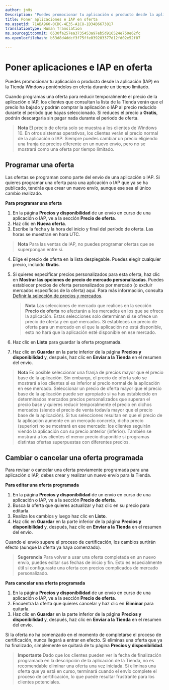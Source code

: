 ```yaml
---
author: jnHs
Description: "Puedes promocionar tu aplicación o producto desde la aplicación (IAP) en la Tienda Windows poniéndolos en oferta durante un tiempo limitado."
title: Poner aplicaciones e IAP en oferta
ms.assetid: 71ABA960-0CDC-4E35-A1C8-1D34B6673817
translationtype: Human Translation
ms.sourcegitcommit: 6530fa257ea3735453a97eb5d916524e750e62fc
ms.openlocfilehash: b53d8d4ddcf3f75ffe039203377d12fd02e52f07

---
```


# Poner aplicaciones e IAP en oferta


Puedes promocionar tu aplicación o producto desde la aplicación (IAP) en la Tienda Windows poniéndolos en oferta durante un tiempo limitado.

Cuando programas una oferta para reducir temporalmente el precio de la aplicación o IAP, los clientes que consultan la lista de la Tienda verán que el precio ha bajado y podrán comprar la aplicación o IAP al precio reducido durante el período que hayas seleccionado. Si reduces el precio a **Gratis**, podrán descargarla sin pagar nada durante el periodo de oferta.

> **Nota** El precio de oferta solo se muestra a los clientes de Windows 10. En otros sistemas operativos, los clientes verán el precio normal de la aplicación o IAP. Siempre puedes cambiar un precio eligiendo una franja de precios diferente en un nuevo envío, pero no se mostrará como una oferta por tiempo limitado.

## Programar una oferta


Las ofertas se programan como parte del envío de una aplicación o IAP. Si quieres programar una oferta para una aplicación o IAP que ya se ha publicado, tendrás que crear un nuevo envío, aunque ese sea el único cambio realizado.

**Para programar una oferta**

1.  En la página **Precios y disponibilidad** de un envío en curso de una aplicación o IAP, ve a la sección **Precio de oferta**.
2.  Haz clic en **Nueva oferta**.
3.  Escribe la fecha y la hora del inicio y final del período de oferta. Las horas se muestran en hora UTC.

   > **Nota** Para las ventas de IAP, no puedes programar ofertas que se superpongan entre sí.

4.  Elige el precio de oferta en la lista desplegable. Puedes elegir cualquier precio, incluido **Gratis**.
5.  Si quieres especificar precios personalizados para esta oferta, haz clic en **Mostrar las opciones de precio de mercado personalizadas**. Puedes establecer precios de oferta personalizados por mercado (o excluir mercados específicos de la oferta) aquí. Para más información, consulta [Definir la selección de precios y mercados](define-pricing-and-market-selection.md).

    > **Nota** Las selecciones de mercado que realices en la sección **Precio de oferta** no afectarán a los mercados en los que se ofrece la aplicación. Estas selecciones solo determinan si se ofrece un precio de oferta y en qué mercados. Si estableces un precio de oferta para un mercado en el que la aplicación no está disponible, esto no hará que la aplicación esté disponible en ese mercado.

6.  Haz clic en **Listo** para guardar la oferta programada.
7.  Haz clic en **Guardar** en la parte inferior de la página **Precios y disponibilidad** y, después, haz clic en **Enviar a la Tienda** en el resumen del envío.

> **Nota** Es posible seleccionar una franja de precios mayor que el precio base de la aplicación. Sin embargo, el precio de oferta solo se mostrará a los clientes si es inferior al precio normal de la aplicación en ese mercado. Seleccionar un precio de oferta mayor que el precio base de la aplicación puede ser apropiado si ya has establecido en determinados mercados precios personalizados que superan el precio base y quieres reducir temporalmente el precio en dichos mercados (siendo el precio de venta todavía mayor que el precio base de la aplicación). Si tus selecciones resultan en que el precio de la aplicación aumente en un mercado concreto, dicho precio (superior) no se mostrará en ese mercado: los clientes seguirán viendo la aplicación con su precio anterior (inferior). También se mostrará a los clientes el menor precio disponible si programas distintas ofertas superpuestas con diferentes precios.

## Cambiar o cancelar una oferta programada


Para revisar o cancelar una oferta previamente programada para una aplicación o IAP, debes crear y realizar un nuevo envío para la Tienda.

**Para editar una oferta programada**

1.  En la página **Precios y disponibilidad** de un envío en curso de una aplicación o IAP, ve a la sección **Precio de oferta**.
2.  Busca la oferta que quieres actualizar y haz clic en su precio para editarla.
3.  Realiza los cambios y luego haz clic en **Listo**.
4.  Haz clic en **Guardar** en la parte inferior de la página **Precios y disponibilidad** y, después, haz clic en **Enviar a la Tienda** en el resumen del envío.

Cuando el envío supere el proceso de certificación, los cambios surtirán efecto (aunque la oferta ya haya comenzado).

> **Sugerencia** Para volver a usar una oferta completada en un nuevo envío, puedes editar sus fechas de inicio y fin. Esto es especialmente útil si configuraste una oferta con precios complicados de mercado personalizado.
 
**Para cancelar una oferta programada**

1.  En la página **Precios y disponibilidad** de un envío en curso de una aplicación o IAP, ve a la sección **Precio de oferta**.
2.  Encuentra la oferta que quieres cancelar y haz clic en **Eliminar** para quitarla.
3.  Haz clic en **Guardar** en la parte inferior de la página **Precios y disponibilidad** y, después, haz clic en **Enviar a la Tienda** en el resumen del envío.

Si la oferta no ha comenzado en el momento de completarse el proceso de certificación, nunca llegará a entrar en efecto. Si eliminas una oferta que ya ha finalizado, simplemente se quitará de tu página **Precios y disponibilidad**.

> **Importante** Dado que los clientes pueden ver la fecha de finalización programada en la descripción de la aplicación de la Tienda, no es recomendable eliminar una oferta una vez iniciada. Si eliminas una oferta que ya está en curso, terminará cuando el envío complete el proceso de certificación, lo que puede resultar frustrante para los clientes potenciales.




<!--HONumber=Jun16_HO4-->


